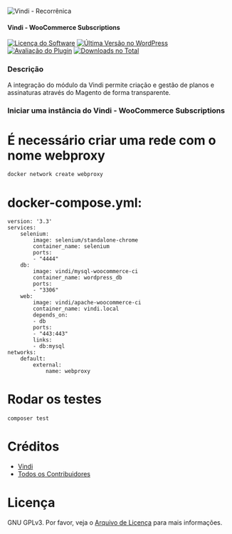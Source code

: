 ![Vindi - Recorrênica](https://blog.vindi.com.br/wp-content/uploads/2018/08/logo-vindi.png)

#### Vindi - WooCommerce Subscriptions

[![Licença do Software][badge-license]](LICENSE)
[![Última Versão no WordPress][badge-version]][link-version]
[![Avaliação do Plugin][badge-rates]][link-rates]
[![Downloads no Total][badge-downloads]][link-downloads]

### Descrição
A integração do módulo da Vindi permite criação e gestão de planos e assinaturas através do Magento de forma transparente.

### Iniciar uma instância do Vindi - WooCommerce Subscriptions

# É necessário criar uma rede com o nome webproxy

```
docker network create webproxy
```

# docker-compose.yml:

```
version: '3.3'
services:
    selenium:
        image: selenium/standalone-chrome
        container_name: selenium
        ports:
        - "4444"
    db:
        image: vindi/mysql-woocommerce-ci
        container_name: wordpress_db
        ports:
        - "3306"
    web:
        image: vindi/apache-woocommerce-ci
        container_name: vindi.local
        depends_on:
        - db
        ports:
        - "443:443"
        links:
        - db:mysql
networks:
    default:
        external:
            name: webproxy
```

# Rodar os testes

```
composer test
```

# Créditos
- [Vindi](https://github.com/vindi)
- [Todos os Contribuidores](https://github.com/vindi/vindi-magento/contributors)

# Licença
GNU GPLv3. Por favor, veja o [Arquivo de Licença](LICENSE) para mais informações.

[badge-license]: https://img.shields.io/badge/license-GPLv3-blue.svg
[badge-version]: https://img.shields.io/wordpress/plugin/v/vindi-woocommerce-subscriptions.svg
[badge-rates]: https://img.shields.io/wordpress/plugin/r/vindi-woocommerce-subscriptions.svg
[badge-downloads]: https://img.shields.io/wordpress/plugin/dt/vindi-woocommerce-subscriptions.svg

[link-version]: https://wordpress.org/plugins/vindi-woocommerce-subscriptions/
[link-rates]: https://wordpress.org/support/view/plugin-reviews/vindi-woocommerce-subscriptions
[link-downloads]: https://wordpress.org/plugins/vindi-woocommerce-subscriptions/stats/
